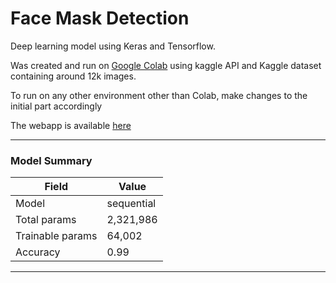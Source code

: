 # Face Mask Detection

Deep learning model using Keras and Tensorflow.

Was created and run on [Google Colab](https://colab.research.google.com/) using kaggle API and Kaggle dataset containing around 12k images.

To run on any other environment other than Colab, make changes to the initial part accordingly

The webapp is available [here](https://is-your-mask-on.anvil.app)
____
### Model Summary

Field | Value
---|---
Model| sequential
Total params | 2,321,986
Trainable params | 64,002
Accuracy| 0.99
---
